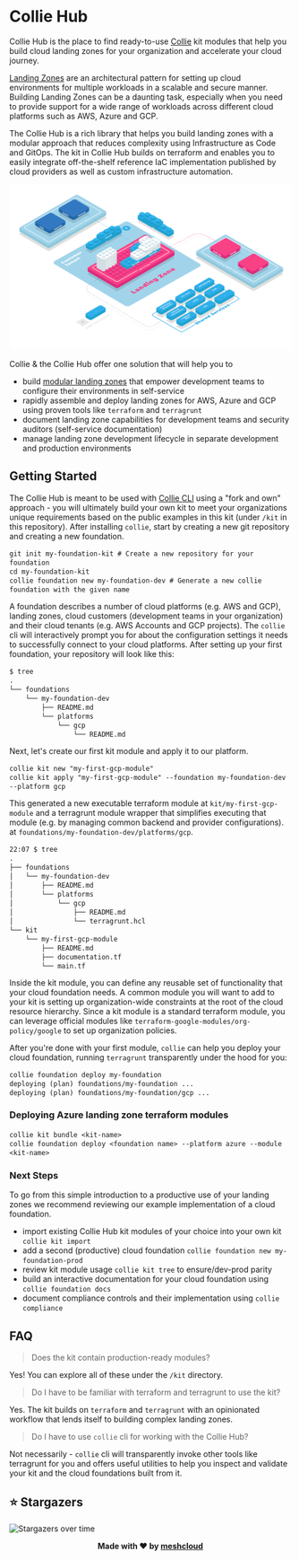 # Collie Hub

Collie Hub is the place to find ready-to-use [Collie](https://github.com/meshcloud/collie-cli) kit modules that help you
build cloud landing zones for your organization and accelerate your cloud journey.

[Landing Zones](https://www.meshcloud.io/2020/06/08/cloud-landing-zone-lifecycle-explained/) are an architectural
pattern for setting up cloud environments for multiple workloads in a scalable and secure manner.
Building Landing Zones can be a daunting task, especially when you need to provide support for a wide range of workloads
across different cloud platforms such as AWS, Azure and GCP.

The Collie Hub is a rich library that helps you build landing zones with a modular approach that reduces complexity
using Infrastructure as Code and GitOps. The kit in Collie Hub builds on terraform and enables you to easily
integrate off-the-shelf reference IaC implementation published by cloud providers as well as custom infrastructure automation.

![modular landing zone](./docs/assets/modular-landing-zone.png)

Collie & the Collie Hub offer one solution that will help you to

- build [modular landing zones](https://cloudfoundation.meshcloud.io/maturity-model/tenant-management/modular-landing-zones.html) that empower development teams to configure their environments in self-service
- rapidly assemble and deploy landing zones for AWS, Azure and GCP using proven tools like `terraform` and `terragrunt`
- document landing zone capabilities for development teams and security auditors (self-service documentation)
- manage landing zone development lifecycle in separate development and production environments

## Getting Started

The Collie Hub is meant to be used with [Collie CLI](https://github.com/meshcloud/collie-cli) using a "fork and own"
approach - you will ultimately build your own kit to meet your organizations unique requirements based on the
public examples in this kit (under `/kit` in this repository).
After installing `collie`, start by creating a new git repository and creating a new foundation.

```shell
git init my-foundation-kit # Create a new repository for your foundation
cd my-foundation-kit
collie foundation new my-foundation-dev # Generate a new collie foundation with the given name
```

A foundation describes a number of cloud platforms (e.g. AWS and GCP), landing zones,
cloud customers (development teams in your organization) and their cloud tenants (e.g. AWS Accounts and GCP projects).
The `collie` cli will interactively
prompt you for about the configuration settings it needs to successfully connect to your cloud platforms. After setting
up your first foundation, your repository will look like this:

```shell
$ tree
.
└── foundations
    └── my-foundation-dev
        ├── README.md
        └── platforms
            └── gcp
                └── README.md
```

Next, let's create our first kit module and apply it to our platform.

```shell
collie kit new "my-first-gcp-module"
collie kit apply "my-first-gcp-module" --foundation my-foundation-dev --platform gcp
```

This generated a new executable terraform module at `kit/my-first-gcp-module` and a terragrunt module wrapper
that simplifies executing that module (e.g. by managing common backend and provider configurations). at `foundations/my-foundation-dev/platforms/gcp`.

```shell
22:07 $ tree
.
├── foundations
│   └── my-foundation-dev
│       ├── README.md
│       └── platforms
│           └── gcp
│               ├── README.md
│               └── terragrunt.hcl
└── kit
    └── my-first-gcp-module
        ├── README.md
        ├── documentation.tf
        └── main.tf
```

Inside the kit module, you can define any reusable set of functionality that your cloud foundation needs. A common
module you will want to add to your kit is setting up organization-wide constraints at the root of the cloud
resource hierarchy. Since a kit module is a standard terraform module, you can leverage official modules
like `terraform-google-modules/org-policy/google` to set up organization policies.

After you're done with your first module, `collie` can help you deploy your cloud foundation, running `terragrunt` transparently under the hood for you:

```shell
collie foundation deploy my-foundation
deploying (plan) foundations/my-foundation ...
deploying (plan) foundations/my-foundation/gcp ...
```

### Deploying Azure landing zone terraform modules

```shell
collie kit bundle <kit-name>
collie foundation deploy <foundation name> --platform azure --module <kit-name>
```

### Next Steps

To go from this simple introduction to a productive use of your landing zones we recommend reviewing
our example implementation of a cloud foundation.

- import existing Collie Hub kit modules of your choice into your own kit `collie kit import`
- add a second (productive) cloud foundation `collie foundation new my-foundation-prod`
- review kit module usage `collie kit tree` to ensure/dev-prod parity
- build an interactive documentation for your cloud foundation using `collie foundation docs`
- document compliance controls and their implementation using `collie compliance`

## FAQ

> Does the kit contain production-ready modules?

Yes! You can explore all of these under the `/kit` directory.

> Do I have to be familiar with terraform and terragrunt to use the kit?

Yes. The kit builds on `terraform` and `terragrunt` with an opinionated workflow that lends itself to building
complex landing zones.

> Do I have to use `collie` cli for working with the Collie Hub?

Not necessarily - `collie` cli will transparently invoke other tools like terragrunt for you and offers useful utilities
to help you inspect and validate your kit and the cloud foundations built from it.

## ⭐️ Stargazers

<img src="https://starchart.cc/meshcloud/collie-hub.svg" alt="Stargazers over time" style="max-width: 100%">

<p align="center"><b>Made with ❤️ by <a href="https://meshcloud.io/">meshcloud</a></b></p>
